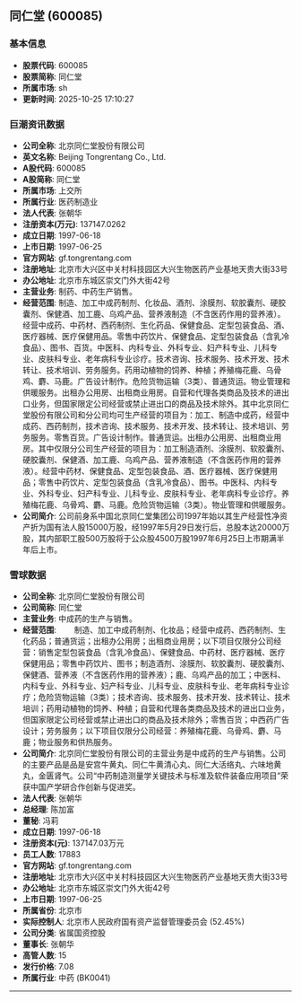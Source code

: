 ## 同仁堂 (600085)

### 基本信息

- **股票代码**: 600085
- **股票简称**: 同仁堂
- **所属市场**: sh
- **更新时间**: 2025-10-25 17:10:27

### 巨潮资讯数据

- **公司全称**: 北京同仁堂股份有限公司
- **英文名称**: Beijing Tongrentang Co., Ltd.
- **A股代码**: 600085
- **A股简称**: 同仁堂
- **所属市场**: 上交所
- **所属行业**: 医药制造业
- **法人代表**: 张朝华
- **注册资本(万元)**: 137147.0262
- **成立日期**: 1997-06-18
- **上市日期**: 1997-06-25
- **官方网站**: gf.tongrentang.com
- **注册地址**: 北京市大兴区中关村科技园区大兴生物医药产业基地天贵大街33号
- **办公地址**: 北京市东城区崇文门外大街42号
- **主营业务**: 制药、中药生产销售。
- **经营范围**: 制造、加工中成药制剂、化妆品、酒剂、涂膜剂、软胶囊剂、硬胶囊剂、保健酒、加工鹿、乌鸡产品、营养液制造（不含医药作用的营养液）。经营中成药、中药材、西药制剂、生化药品、保健食品、定型包装食品、酒、医疗器械、医疗保健用品。零售中药饮片、保健食品、定型包装食品（含乳冷食品）、图书、百货。中医科、内科专业、外科专业、妇产科专业、儿科专业、皮肤科专业、老年病科专业诊疗。技术咨询、技术服务、技术开发、技术转让、技术培训、劳务服务。药用动植物的饲养、种植；养殖梅花鹿、乌骨鸡、麝、马鹿。广告设计制作。危险货物运输（3类）、普通货运。物业管理和供暖服务。出租办公用房、出租商业用房。自营和代理各类商品及技术的进出口业务，但国家限定公司经营或禁止进出口的商品及技术除外。其中北京同仁堂股份有限公司和分公司均可生产经营的项目为：加工、制造中成药，经营中成药、西药制剂，技术咨询、技术服务、技术开发、技术转让、技术培训、劳务服务。零售百货。广告设计制作。普通货运。出租办公用房、出租商业用房。其中仅限分公司生产经营的项目为：加工制造酒剂、涂膜剂、软胶囊剂、硬胶囊剂、保健酒、加工鹿、乌鸡产品、营养液制造（不含医药作用的营养液）。经营中药材、保健食品、定型包装食品、酒、医疗器械、医疗保健用品；零售中药饮片、定型包装食品（含乳冷食品）、图书。中医科、内科专业、外科专业、妇产科专业、儿科专业、皮肤科专业、老年病科专业诊疗。养殖梅花鹿、乌骨鸡、麝、马鹿。危险货物运输（3类）。物业管理和供暖服务。
- **公司简介**: 公司前身系中国北京同仁堂集团公司1997年始以其生产经营性净资产折为国有法人股15000万股，经1997年5月29日发行后，总股本达20000万股，其内部职工股500万股将于公众股4500万股1997年6月25日上市期满半年后上市。

### 雪球数据

- **公司全称**: 北京同仁堂股份有限公司
- **公司简称**: 同仁堂
- **主营业务**: 中成药的生产与销售。
- **经营范围**: 　　制造、加工中成药制剂、化妆品；经营中成药、西药制剂、生化药品；普通货运；出租办公用房；出租商业用房；以下项目仅限分公司经营：销售定型包装食品（含乳冷食品）、保健食品、中药材、医疗器械、医疗保健用品；零售中药饮片、图书；制造酒剂、涂膜剂、软胶囊剂、硬胶囊剂、保健酒、营养液（不含医药作用的营养液）；鹿、乌鸡产品的加工；中医科、内科专业、外科专业、妇产科专业、儿科专业、皮肤科专业、老年病科专业诊疗；危险货物运输（3类）；技术咨询、技术服务、技术开发、技术转让、技术培训；药用动植物的饲养、种植；自营和代理各类商品及技术的进出口业务，但国家限定公司经营或禁止进出口的商品及技术除外；零售百货；中西药广告设计；劳务服务；以下项目仅限分公司经营：养殖梅花鹿、乌骨鸡、麝、马鹿；物业服务和供热服务。
- **公司简介**: 北京同仁堂股份有限公司的主营业务是中成药的生产与销售。公司的主要产品是品是安宫牛黄丸、同仁牛黄清心丸、同仁大活络丸、六味地黄丸，金匮肾气。公司“中药制造测量学关键技术与标准及软件装备应用项目”荣获中国产学研合作创新与促进奖。
- **法人代表**: 张朝华
- **总经理**: 陈加富
- **董秘**: 冯莉
- **成立日期**: 1997-06-18
- **注册资本(元)**: 137147.03万元
- **员工人数**: 17883
- **官方网站**: gf.tongrentang.com
- **注册地址**: 北京市大兴区中关村科技园区大兴生物医药产业基地天贵大街33号
- **办公地址**: 北京市东城区崇文门外大街42号
- **上市日期**: 1997-06-25
- **所属省份**: 北京市
- **实际控制人**: 北京市人民政府国有资产监督管理委员会 (52.45%)
- **公司分类**: 省属国资控股
- **董事长**: 张朝华
- **高管人数**: 15
- **发行价格**: 7.08
- **所属行业**: 中药 (BK0041)

---